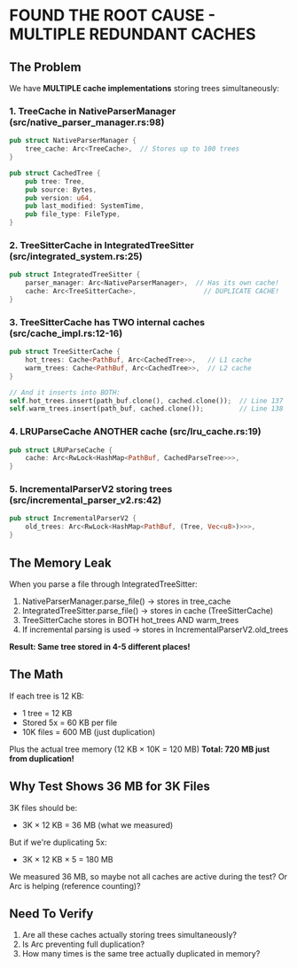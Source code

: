 # FOUND THE ROOT CAUSE - MULTIPLE REDUNDANT CACHES

## The Problem

We have **MULTIPLE cache implementations** storing trees simultaneously:

### 1. TreeCache in NativeParserManager (src/native_parser_manager.rs:98)
```rust
pub struct NativeParserManager {
    tree_cache: Arc<TreeCache>,  // Stores up to 100 trees
}

pub struct CachedTree {
    pub tree: Tree,
    pub source: Bytes,
    pub version: u64,
    pub last_modified: SystemTime,
    pub file_type: FileType,
}
```

### 2. TreeSitterCache in IntegratedTreeSitter (src/integrated_system.rs:25)
```rust
pub struct IntegratedTreeSitter {
    parser_manager: Arc<NativeParserManager>,  // Has its own cache!
    cache: Arc<TreeSitterCache>,                 // DUPLICATE CACHE!
}
```

### 3. TreeSitterCache has TWO internal caches (src/cache_impl.rs:12-16)
```rust
pub struct TreeSitterCache {
    hot_trees: Cache<PathBuf, Arc<CachedTree>>,   // L1 cache
    warm_trees: Cache<PathBuf, Arc<CachedTree>>,  // L2 cache
}

// And it inserts into BOTH:
self.hot_trees.insert(path_buf.clone(), cached.clone());  // Line 137
self.warm_trees.insert(path_buf, cached.clone());         // Line 138
```

### 4. LRUParseCache ANOTHER cache (src/lru_cache.rs:19)
```rust
pub struct LRUParseCache {
    cache: Arc<RwLock<HashMap<PathBuf, CachedParseTree>>>,
}
```

### 5. IncrementalParserV2 storing trees (src/incremental_parser_v2.rs:42)
```rust
pub struct IncrementalParserV2 {
    old_trees: Arc<RwLock<HashMap<PathBuf, (Tree, Vec<u8>)>>>,
}
```

## The Memory Leak

When you parse a file through IntegratedTreeSitter:

1. NativeParserManager.parse_file() → stores in tree_cache
2. IntegratedTreeSitter.parse_file() → stores in cache (TreeSitterCache)
3. TreeSitterCache stores in BOTH hot_trees AND warm_trees
4. If incremental parsing is used → stores in IncrementalParserV2.old_trees

**Result: Same tree stored in 4-5 different places!**

## The Math

If each tree is 12 KB:
- 1 tree = 12 KB
- Stored 5x = 60 KB per file
- 10K files = 600 MB (just duplication)

Plus the actual tree memory (12 KB × 10K = 120 MB)
**Total: 720 MB just from duplication!**

## Why Test Shows 36 MB for 3K Files

3K files should be:
- 3K × 12 KB = 36 MB (what we measured)

But if we're duplicating 5x:
- 3K × 12 KB × 5 = 180 MB

We measured 36 MB, so maybe not all caches are active during the test?
Or Arc<CachedTree> is helping (reference counting)?

## Need To Verify

1. Are all these caches actually storing trees simultaneously?
2. Is Arc preventing full duplication?
3. How many times is the same tree actually duplicated in memory?
